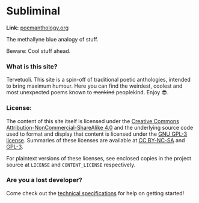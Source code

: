 # Subliminal

**Link:** [poemanthology.org](https://poemanthology.org)

The methallyne blue analogy of stuff.

Beware: Cool stuff ahead.

### What is this site?
Tervetuoli. This site is a spin-off of traditional poetic anthologies, intended to bring maximum humour.
Here you can find the weirdest, coolest and most unexpected poems known to ~~mankind~~ peoplekind.
Enjoy 😎.

### License:
The content of this site itself is licensed under the [Creative Commons Attribution-NonCommercial-ShareAlike 4.0](https://creativecommons.org/licenses/by-nc-sa/4.0/legalcode) and the underlying source code used to format and display that content is licensed under the [GNU GPL-3 license](https://www.gnu.org/licenses/gpl-3.0.en.html).
Summaries of these licenses are available at [CC BY-NC-SA](https://creativecommons.org/licenses/by-nc-sa/4.0/) and [GPL-3](https://tldrlegal.com/license/gnu-general-public-license-v3-(gpl-3)).

For plaintext versions of these licenses, see enclosed copies in the project source at `LICENSE` and `CONTENT_LICENSE` respectively.

### Are you a lost developer?
Come check out the [technical specifications](./TECHNICAL_SPECIFICATIONS.md) for help on getting started!
